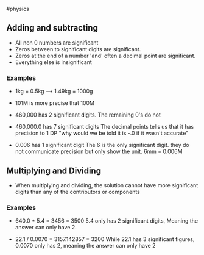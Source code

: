 #physics 

## Adding and subtracting
- All non 0 numbers are significant
- Zeros between to significant digits are significant. 
- Zeros at the end of a number 'and' often a decimal point are significant. 
- Everything else is insignificant

### Examples

- 1kg = 0.5kg --> 1.49kg = 1000g


- 101M is more precise that 100M


- 460,000 has 2 significant digits. 
The remaining 0's do not 


- 460,000.0 has 7 significant digits
The decimal points tells us that it has precision to 1 DP
"why would we be told it is -.0 if it wasn't accurate"


- 0.006 has 1 significant digit
The 6 is the only significant digit. they do not communicate precision but only show the unit. 
6mm = 0.006M



## Multiplying and Dividing
- When multiplying and dividing, the solution cannot have more significant digits than any of the contributors or components

### Examples
- 640.0 * 5.4 = 3456 = 3500
5.4 only has 2 significant digits, Meaning the answer can only have 2. 

- 22.1 / 0.0070 = 3157.142857 = 3200
While 22.1 has 3 significant figures, 0.0070 only has 2, meaning the answer can only have 2







